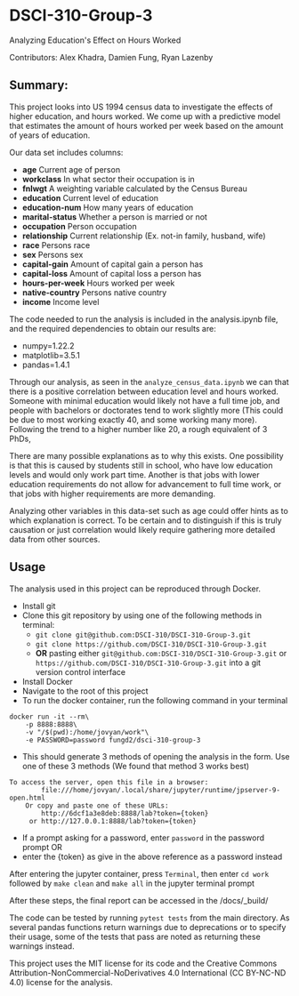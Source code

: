 # DSCI-310-Group-3

Analyzing Education's Effect on Hours Worked

Contributors: Alex Khadra, Damien Fung, Ryan Lazenby


## Summary:

This project looks into US 1994 census data to investigate the effects of higher education, and hours worked. We come up with a predictive model that estimates the amount of hours worked per week based on the amount of years of education.

Our data set includes columns:

- **age** Current age of person
- **workclass** In what sector their occupation is in
- **fnlwgt** A weighting variable calculated by the Census Bureau 
- **education** Current level of education
- **education-num** How many years of education
- **marital-status** Whether a person is married or not
- **occupation** Person occupation 
- **relationship** Current relationship (Ex. not-in family, husband, wife)
- **race** Persons race
- **sex** Persons sex
- **capital-gain** Amount of capital gain a person has
- **capital-loss** Amount of capital loss a person has
- **hours-per-week** Hours worked per week
- **native-country** Persons native country
- **income** Income level

The code needed to run the analysis is included in the analysis.ipynb file, and the required dependencies to obtain our results are:

- numpy=1.22.2
- matplotlib=3.5.1
- pandas=1.4.1

Through our analysis, as seen in the `analyze_census_data.ipynb` we can that there is a positive correlation between education level and hours worked. Someone with minimal education would likely not have a full time job, and people with bachelors or doctorates tend to work slightly more (This could be due to most working exactly 40, and some working many more). Following the trend to a higher number like 20, a rough equivalent of 3 PhDs, 

There are many possible explanations as to why this exists. One possibility is that this is caused by students still in school, who have low education levels and would only work part time. Another is that jobs with lower education requirements do not allow for advancement to full time work, or that jobs with higher requirements are more demanding. 

Analyzing other variables in this data-set such as age could offer hints as to which explanation is correct. To be certain and to distinguish if this is truly causation or just correlation would likely require gathering more detailed data from other sources.


## Usage
The analysis used in this project can be reproduced through Docker.
- Install git
- Clone this git repository by using one of the following methods in terminal:
    - `git clone git@github.com:DSCI-310/DSCI-310-Group-3.git`
    - `git clone https://github.com/DSCI-310/DSCI-310-Group-3.git`
    - **OR** pasting either `git@github.com:DSCI-310/DSCI-310-Group-3.git` or `https://github.com/DSCI-310/DSCI-310-Group-3.git` into a git version control interface
- Install Docker
- Navigate to the root of this project
- To run the docker container, run the following command in your terminal
```
docker run -it --rm\
    -p 8888:8888\
    -v "/$(pwd):/home/jovyan/work"\
    -e PASSWORD=password fungd2/dsci-310-group-3
```
- This should generate 3 methods of opening the analysis in the form. Use one of these 3 methods (We found that method 3 works best)
```
To access the server, open this file in a browser:
        file:///home/jovyan/.local/share/jupyter/runtime/jpserver-9-open.html
    Or copy and paste one of these URLs:
        http://6dcf1a3e8deb:8888/lab?token={token}
     or http://127.0.0.1:8888/lab?token={token}
```
- If a prompt asking for a password, enter `password` in the password prompt 
    OR
- enter the {token} as give in the above reference as a password instead


After entering the jupyter container, press `Terminal`, then enter `cd work` followed by `make clean` and `make all` in the jupyter terminal prompt

After these steps, the final report can be accessed in the /docs/_build/


The code can be tested by running `pytest tests` from the main directory. As several pandas functions return warnings due to deprecations or to specify their usage, some of the tests that pass are noted as returning these warnings instead.

This project uses the MIT license for its code and the Creative Commons Attribution-NonCommercial-NoDerivatives 4.0 International (CC BY-NC-ND 4.0) license for the analysis.
